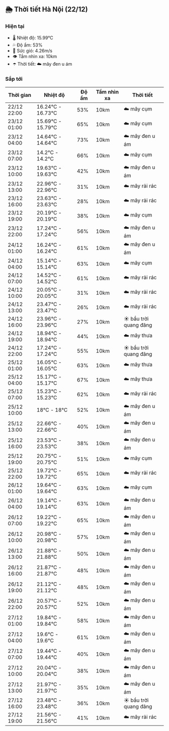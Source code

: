 ## 🌦️ Thời tiết Hà Nội (22/12)

### Hiện tại

- 🌡️ Nhiệt độ: 15.99℃
- 💦 Độ ẩm: 53%
- 💨 Sức gió: 4.26m/s
- 👁️ Tầm nhìn xa: 10km
- ☂️ Thời tiết: ☁️ mây đen u ám

### Sắp tới

| Thời gian | Nhiệt độ | Độ ẩm | Tầm nhìn xa | Thời tiết |
| --- | --- | --- | --- | --- |
| 22/12 22:00 | 16.24℃ - 16.73℃ | 53% | 10km | ☁️ mây cụm |
| 23/12 01:00 | 15.69℃ - 15.79℃ | 65% | 10km | ☁️ mây cụm |
| 23/12 04:00 | 14.64℃ - 14.64℃ | 73% | 10km | ☁️ mây đen u ám |
| 23/12 07:00 | 14.2℃ - 14.2℃ | 66% | 10km | ☁️ mây cụm |
| 23/12 10:00 | 19.63℃ - 19.63℃ | 42% | 10km | ☁️ mây đen u ám |
| 23/12 13:00 | 22.96℃ - 22.96℃ | 31% | 10km | ☁️ mây rải rác |
| 23/12 16:00 | 23.63℃ - 23.63℃ | 28% | 10km | ☁️ mây rải rác |
| 23/12 19:00 | 20.19℃ - 20.19℃ | 38% | 10km | ☁️ mây cụm |
| 23/12 22:00 | 17.24℃ - 17.24℃ | 56% | 10km | ☁️ mây đen u ám |
| 24/12 01:00 | 16.24℃ - 16.24℃ | 61% | 10km | ☁️ mây đen u ám |
| 24/12 04:00 | 15.14℃ - 15.14℃ | 63% | 10km | ☁️ mây cụm |
| 24/12 07:00 | 14.52℃ - 14.52℃ | 61% | 10km | ☁️ mây rải rác |
| 24/12 10:00 | 20.05℃ - 20.05℃ | 31% | 10km | ☁️ mây rải rác |
| 24/12 13:00 | 23.47℃ - 23.47℃ | 26% | 10km | ☁️ mây rải rác |
| 24/12 16:00 | 23.96℃ - 23.96℃ | 27% | 10km | ☀️ bầu trời quang đãng |
| 24/12 19:00 | 18.94℃ - 18.94℃ | 44% | 10km | ☁️ mây thưa |
| 24/12 22:00 | 17.24℃ - 17.24℃ | 55% | 10km | ☀️ bầu trời quang đãng |
| 25/12 01:00 | 16.05℃ - 16.05℃ | 63% | 10km | ☁️ mây thưa |
| 25/12 04:00 | 15.17℃ - 15.17℃ | 67% | 10km | ☁️ mây thưa |
| 25/12 07:00 | 15.23℃ - 15.23℃ | 62% | 10km | ☁️ mây rải rác |
| 25/12 10:00 | 18℃ - 18℃ | 52% | 10km | ☁️ mây đen u ám |
| 25/12 13:00 | 22.66℃ - 22.66℃ | 40% | 10km | ☁️ mây đen u ám |
| 25/12 16:00 | 23.53℃ - 23.53℃ | 38% | 10km | ☁️ mây đen u ám |
| 25/12 19:00 | 20.75℃ - 20.75℃ | 51% | 10km | ☁️ mây cụm |
| 25/12 22:00 | 19.72℃ - 19.72℃ | 65% | 10km | ☁️ mây rải rác |
| 26/12 01:00 | 19.64℃ - 19.64℃ | 63% | 10km | ☁️ mây cụm |
| 26/12 04:00 | 19.14℃ - 19.14℃ | 63% | 10km | ☁️ mây đen u ám |
| 26/12 07:00 | 19.22℃ - 19.22℃ | 65% | 10km | ☁️ mây đen u ám |
| 26/12 10:00 | 20.98℃ - 20.98℃ | 57% | 10km | ☁️ mây đen u ám |
| 26/12 13:00 | 21.88℃ - 21.88℃ | 50% | 10km | ☁️ mây đen u ám |
| 26/12 16:00 | 21.87℃ - 21.87℃ | 48% | 10km | ☁️ mây đen u ám |
| 26/12 19:00 | 21.12℃ - 21.12℃ | 48% | 10km | ☁️ mây đen u ám |
| 26/12 22:00 | 20.57℃ - 20.57℃ | 52% | 10km | ☁️ mây đen u ám |
| 27/12 01:00 | 19.84℃ - 19.84℃ | 58% | 10km | ☁️ mây đen u ám |
| 27/12 04:00 | 19.6℃ - 19.6℃ | 61% | 10km | ☁️ mây đen u ám |
| 27/12 07:00 | 19.44℃ - 19.44℃ | 40% | 10km | ☁️ mây đen u ám |
| 27/12 10:00 | 20.04℃ - 20.04℃ | 38% | 10km | ☁️ mây đen u ám |
| 27/12 13:00 | 21.97℃ - 21.97℃ | 35% | 10km | ☁️ mây đen u ám |
| 27/12 16:00 | 23.48℃ - 23.48℃ | 36% | 10km | ☀️ bầu trời quang đãng |
| 27/12 19:00 | 21.56℃ - 21.56℃ | 41% | 10km | ☁️ mây rải rác |
